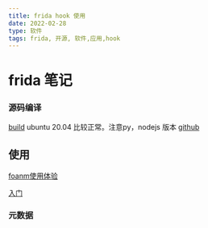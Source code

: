 ```yaml
---
title: frida hook 使用
date: 2022-02-28
type: 软件
tags: frida, 开源, 软件,应用,hook
---
```


# frida 笔记

### 源码编译
[build](https://frida.re/docs/building/)
ubuntu 20.04 比较正常。注意py，nodejs 版本
[github](https://github.com/frida/frida)

## 使用

[foanm使用体验](https://sspai.com/post/70956)

[入门](https://zhuanlan.zhihu.com/p/178536985)

### 元数据

